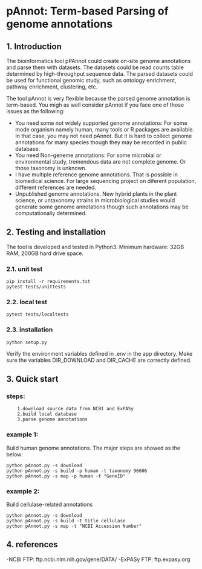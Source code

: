 # pAnnot: Term-based Parsing of genome annotations

## 1. Introduction
The bioinformatics tool pPAnnot could create on-site genome annotations and parse them with datasets.
The datasets could be read counts table determined by high-throughput sequence data.
The parsed datasets could be used for functional genomic study,
such as ontology enrichment, pathway enrichment, clustering, etc.

The tool pAnnot is very flexible because the parsed genome annotation is term-based. You migh as well consider
pAnnot if you face one of those issues as the following:
- You need some not widely supported genome annotations: For some mode organism namely human, many tools or R packages
    are available. In that case, you may not need pAnnot. But it is hard to collect genome annotations for many species
    though they may be recorded in public database.
- You need Non-geneme annotations: For some microbial or environmental study, tremendous data are not complete genome.
    Or those taxonomy is unknown.
- I have multiple reference genome annotations. That is possible in biomedical science. For large sequencing project
    on diferent population, different references are needed.
- Unpublished genome annotations. New hybrid plants in the plant science, or untaxonomy strains in microbiological studies
    would generate some genome annotations though such annotations may be computationally determined.

## 2. Testing and installation
The tool is developed and tested in Python3. Minimum hardware: 32GB RAM, 200GB hard drive space.

### 2.1. unit test

```
pip install -r requirements.txt
pytest tests/unittests
```

### 2.2. local test

```
pytest tests/localtests
```

### 2.3. installation


```
python setup.py
```
Verify the environment variables defined in .env in the app directory.
Make sure the variables DIR_DOWNLOAD and DIR_CACHE are correctly defined.


## 3. Quick start


### steps:
        1.download source data from NCBI and ExPASy
        2.build local database 
        3.parse genome annotations
### example 1:  
Build human genome annotations. The major steps are showed as the below:
```
python pAnnot.py -s download
python pAnnot.py -s build -p human -t taxonomy 96606
python pAnnot.py -s map -p human -t "GeneID"
```

### example 2: 
Build cellulase-related annotations
```
python pAnnot.py -s download
python pAnnot.py -s build -t title cellulase
python pAnnot.py -s map -t "NCBI Accession Number"
```



## 4. references
-NCBI FTP: ftp.ncbi.nlm.nih.gov/gene/DATA/
-ExPASy FTP: ftp.expasy.org
